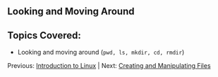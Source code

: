 ## Looking and Moving Around

## Topics Covered:

 * Looking and moving around (`pwd, ls, mkdir, cd, rmdir`)


Previous: [Introduction to Linux](intro_to_linux_01.md) | Next: [Creating and Manipulating Files](intro_to_linux_03.md)

